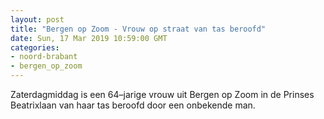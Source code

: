 ```yaml
---
layout: post
title: "Bergen op Zoom - Vrouw op straat van tas beroofd"
date: Sun, 17 Mar 2019 10:59:00 GMT
categories: 
- noord-brabant 
- bergen_op_zoom 
---
```


Zaterdagmiddag is een 64–jarige vrouw uit Bergen op Zoom in de Prinses Beatrixlaan van haar tas beroofd door een onbekende man.
